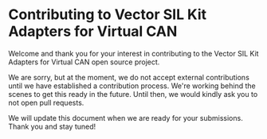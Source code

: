 # Contributing to Vector SIL Kit Adapters for Virtual CAN

Welcome and thank you for your interest in contributing to the Vector SIL Kit Adapters for Virtual CAN
open source project.

We are sorry, but at the moment, we do not accept external contributions until
we have established a contribution process. We're working behind the scenes to
get this ready in the future. Until then, we would kindly ask you to not open pull
requests.

We will update this document when we are ready for your submissions.
Thank you and stay tuned!
